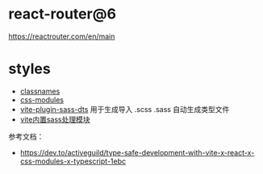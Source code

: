 # react-router@6 

https://reactrouter.com/en/main


# styles

- [classnames](https://www.npmjs.com/package/classnames)
- [css-modules](https://github.com/css-modules/css-modules) 
- [vite-plugin-sass-dts](https://github.com/activeguild/vite-plugin-sass-dts) 用于生成导入 .scss .sass 自动生成类型文件
- [vite内置sass处理模块](https://cn.vitejs.dev/guide/features.html#css-pre-processors
)

参考文档：
- https://dev.to/activeguild/type-safe-development-with-vite-x-react-x-css-modules-x-typescript-1ebc

